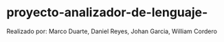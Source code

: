 # proyecto-analizador-de-lenguaje-
Realizado por: Marco Duarte, Daniel Reyes, Johan Garcia, William Cordero
